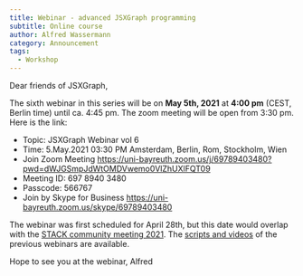 ```yaml
---
title: Webinar - advanced JSXGraph programming
subtitle: Online course
author: Alfred Wassermann
category: Announcement
tags:
  - Workshop
---
```


Dear friends of JSXGraph,

The sixth webinar in this series will be on **May 5th, 2021** at **4:00 pm** (CEST, Berlin time)
until ca. 4:45 pm. The zoom meeting will be open from 3:30 pm.
Here is the link:


- Topic: JSXGraph Webinar vol 6
- Time: 5.May.2021 03:30 PM Amsterdam, Berlin, Rom, Stockholm, Wien
- Join Zoom Meeting <https://uni-bayreuth.zoom.us/j/69789403480?pwd=dWJGSmpJdWtOMDVwemo0VlZhUXlFQT09>
- Meeting ID: 697 8940 3480
- Passcode: 566767
- Join by Skype for Business <https://uni-bayreuth.zoom.us/skype/69789403480>

The webinar was first scheduled for April 28th, but this date would overlap with the 
[STACK community meeting 2021](https://www.stack21.edu.ee/).
The [scripts and videos](/wp/docs) of the previous webinars are available.

Hope to see you at the webinar,
Alfred


